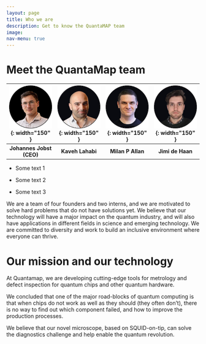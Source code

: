 ```yaml
---
layout: page
title: Who we are
description: Get to know the QuantaMAP team
image: 
nav-menu: true
---
```


# Meet the QuantaMap team

|![Johannes Jobst (CEO)](/assets/images/Johannes-Jobst.png){: width="150" }| ![Kaveh Lahabi](/assets/images/Kaveh-Lahabi.png){: width="150" }| ![Milan P Allan](/assets/images/Milan-Allan.png){: width="150" }| ![Jimi de Haan](/assets/images/Jimi-de-Haan.png){: width="150" }|
|:-:|:-:|:-:|:-:|
|**Johannes Jobst (CEO)**| **Kaveh Lahabi** | **Milan P Allan** | **Jimi de Haan**|

<ul>
  <li class="col-1" style="background-image: url(/assets/images/Johannes-Jobst.png);  background-repeat: no-repeat">
    <p>Some text 1</p>
  </li>
  <li class="col-2" style="background-image: url(/assets/images/Johannes-Jobst.png);  background-repeat: no-repeat">
    <p>Some text 2</p>
  </li>
  <li class="col-3" style="background-image: url(/assets/images/Johannes-Jobst.png);  background-repeat: no-repeat">
    <p>Some text 3</p>
  </li>
</ul>

We are a team of four founders and two interns, and we are motivated to solve hard problems that do not have solutions yet. We believe that our technology will have a major impact on the quantum industry, and will also have applications in different fields in science and emerging technology. We are committed to diversity and work to build an inclusive environment where everyone can thrive.

# Our mission and our technology

At Quantamap, we are developing cutting-edge tools for metrology and defect inspection for quantum chips and other quantum hardware.

We concluded that one of the major road-blocks of quantum computing is that when chips do not work as well as they should (they often don’t), there is no way to find out which component failed, and how to improve the production processes. 

We believe that our novel microscope, based on SQUID-on-tip, can solve the diagnostics challenge and help enable the quantum revolution.



